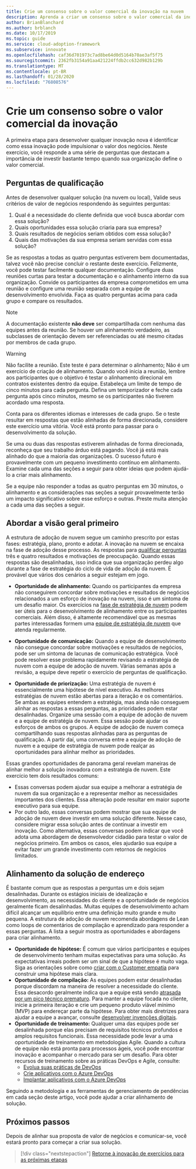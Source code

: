 ```yaml
---
title: Crie um consenso sobre o valor comercial da inovação na nuvem
description: Aprenda a criar um consenso sobre o valor comercial da inovação em nuvem.
author: BrianBlanchard
ms.author: brblanch
ms.date: 10/17/2019
ms.topic: guide
ms.service: cloud-adoption-framework
ms.subservice: innovate
ms.openlocfilehash: caf36d701973c7ad8be64d0d5164b70ae3af5f75
ms.sourcegitcommit: 2362fb3154a91aa421224ffdb2cc632d982b129b
ms.translationtype: MT
ms.contentlocale: pt-BR
ms.lasthandoff: 01/28/2020
ms.locfileid: "76808576"
---
```

# <a name="build-consensus-on-the-business-value-of-innovation"></a>Crie um consenso sobre o valor comercial da inovação

A primeira etapa para desenvolver qualquer inovação nova é identificar como essa inovação pode impulsionar o valor dos negócios. Neste exercício, você responde a uma série de perguntas que destacam a importância de investir bastante tempo quando sua organização define o valor comercial.

## <a name="qualifying-questions"></a>Perguntas de qualificação

Antes de desenvolver qualquer solução (na nuvem ou local), Valide seus critérios de valor de negócios respondendo às seguintes perguntas:

1. Qual é a necessidade do cliente definida que você busca abordar com essa solução?
1. Quais oportunidades essa solução criaria para sua empresa?
1. Quais resultados de negócios seriam obtidos com essa solução?
1. Quais das motivações da sua empresa seriam servidas com essa solução?

Se as respostas a todas as quatro perguntas estiverem bem documentadas, talvez você não precise concluir o restante deste exercício. Felizmente, você pode testar facilmente qualquer documentação. Configure duas reuniões curtas para testar a documentação e o alinhamento interno da sua organização. Convide os participantes da empresa comprometidos em uma reunião e configure uma reunião separada com a equipe de desenvolvimento envolvida. Faça as quatro perguntas acima para cada grupo e compare os resultados.

> [!NOTE]
> A documentação existente **não deve** ser compartilhada com nenhuma das equipes antes da reunião. Se houver um alinhamento verdadeiro, as subclasses de orientação devem ser referenciadas ou até mesmo citadas por membros de cada grupo.

<!-- -->

> [!WARNING]
> Não facilite a reunião. Este teste é para determinar o alinhamento; Não é um exercício de criação de alinhamento. Quando você inicia a reunião, lembre aos participantes que o objetivo é testar o alinhamento direcional em contratos existentes dentro da equipe. Estabeleça um limite de tempo de cinco minutos para cada pergunta. Defina um temporizador e feche cada pergunta após cinco minutos, mesmo se os participantes não tiverem acordado uma resposta.

Conta para os diferentes idiomas e interesses de cada grupo. Se o teste resultar em respostas que estão alinhadas de forma direcionada, considere este exercício uma vitória. Você está pronto para passar para o desenvolvimento da solução.

Se uma ou duas das respostas estiverem alinhadas de forma direcionada, reconheça que seu trabalho árduo está pagando. Você já está mais alinhado do que a maioria das organizações. O sucesso futuro é provavelmente com um pequeno investimento contínuo em alinhamento. Examine cada uma das seções a seguir para obter ideias que podem ajudá-lo a criar mais alinhamento.

Se a equipe não responder a todas as quatro perguntas em 30 minutos, o alinhamento e as considerações nas seções a seguir provavelmente terão um impacto significativo sobre esse esforço e outras. Preste muita atenção a cada uma das seções a seguir.

## <a name="address-the-big-picture-first"></a>Abordar a visão geral primeiro

A estrutura de adoção de nuvem segue um caminho prescrito por estas fases: estratégia, plano, pronto e adotar. A inovação na nuvem se encaixa na fase de adoção desse processo. As respostas para [qualificar perguntas](#qualifying-questions) três e quatro resultados e motivações de preocupação. Quando essas respostas são desalinhadas, isso indica que sua organização perdeu algo durante a fase de estratégia do ciclo de vida de adoção da nuvem. É provável que vários dos cenários a seguir estejam em jogo.

- **Oportunidade de alinhamento:** Quando os participantes da empresa não conseguirem concordar sobre motivações e resultados de negócios relacionados a um esforço de inovação na nuvem, isso é um sintoma de um desafio maior. Os exercícios na [fase de estratégia de nuvem](../strategy/index.md) podem ser úteis para o desenvolvimento de alinhamento entre os participantes comerciais. Além disso, é altamente recomendável que as mesmas partes interessadas formem uma [equipe de estratégia de nuvem](../organize/cloud-strategy.md) que atenda regularmente.

- **Oportunidade de comunicação:** Quando a equipe de desenvolvimento não consegue concordar sobre motivações e resultados de negócios, pode ser um sintoma de lacunas de comunicação estratégica. Você pode resolver esse problema rapidamente revisando a estratégia de nuvem com a equipe de adoção de nuvem. Várias semanas após a revisão, a equipe deve repetir o exercício de perguntas de qualificação.

- **Oportunidade de priorização:** Uma estratégia de nuvem é essencialmente uma hipótese de nível executivo. As melhores estratégias de nuvem estão abertas para a iteração e os comentários. Se ambas as equipes entendem a estratégia, mas ainda não conseguem alinhar as respostas a essas perguntas, as prioridades podem estar desalinhadas. Organize uma sessão com a equipe de adoção de nuvem e a equipe de estratégia de nuvem. Essa sessão pode ajudar os esforços de ambos os grupos. A equipe de adoção de nuvem começa compartilhando suas respostas alinhadas para as perguntas de qualificação. A partir daí, uma conversa entre a equipe de adoção de nuvem e a equipe de estratégia de nuvem pode realçar as oportunidades para alinhar melhor as prioridades.

Essas grandes oportunidades de panorama geral revelam maneiras de alinhar melhor a solução inovadora com a estratégia de nuvem. Este exercício tem dois resultados comuns:

- Essas conversas podem ajudar sua equipe a melhorar a estratégia de nuvem da sua organização e a representar melhor as necessidades importantes dos clientes. Essa alteração pode resultar em maior suporte executivo para sua equipe.
- Por outro lado, essas conversas podem mostrar que sua equipe de adoção de nuvem deve investir em uma solução diferente. Nesse caso, considere migrar essa solução antes de continuar a investir em inovação. Como alternativa, essas conversas podem indicar que você adota uma abordagem de desenvolvedor cidadão para testar o valor de negócios primeiro. Em ambos os casos, eles ajudarão sua equipe a evitar fazer um grande investimento com retornos de negócios limitados.

## <a name="address-solution-alignment"></a>Alinhamento da solução de endereço

É bastante comum que as respostas a perguntas um e dois sejam desalinhadas. Durante os estágios iniciais de idealização e desenvolvimento, as necessidades do cliente e a oportunidade de negócios geralmente ficam desalinhadas. Muitas equipes de desenvolvimento acham difícil alcançar um equilíbrio entre uma definição muito grande e muito pequena. A estrutura de adoção de nuvem recomenda abordagens de Lean como loops de comentários de compilação e aprendizado para responder a essas perguntas. A lista a seguir mostra as oportunidades e abordagens para criar alinhamento.

- **Oportunidade de hipótese:** É comum que vários participantes e equipes de desenvolvimento tenham muitas expectativas para uma solução. As expectativas irreais podem ser um sinal de que a hipótese é muito vaga. Siga as orientações sobre como [criar com o Customer empatia](./considerations/build.md) para construir uma hipótese mais clara.
- **Oportunidade de compilação:** As equipes podem estar desalinhadas porque discordam na maneira de resolver a necessidade do cliente. Essa desacordo geralmente indica que a equipe está sendo [atrasada por um pico técnico prematuro](./considerations/build.md#reduce-complexity-and-delay-technical-spikes). Para manter a equipe focada no cliente, inicie a primeira iteração e crie um pequeno produto viável mínimo (MVP) para endereçar parte da hipótese. Para obter mais diretrizes para ajudar a equipe a avançar, consulte [desenvolver invenções digitais](./considerations/invention.md).
- **Oportunidade de treinamento:** Qualquer uma das equipes pode ser desalinhada porque elas precisam de requisitos técnicos profundos e amplos requisitos funcionais. Essa necessidade pode levar a uma oportunidade de treinamento em metodologias Agile. Quando a cultura de equipe não está pronta para processos ágeis, você pode encontrar inovação e acompanhar o mercado para ser um desafio.  Para obter recursos de treinamento sobre as práticas DevOps e Agile, consulte:
  - [Evolua suas práticas de DevOps](https://docs.microsoft.com/learn/paths/evolve-your-devops-practices)
  - [Crie aplicativos com o Azure DevOps](https://docs.microsoft.com/learn/paths/build-applications-with-azure-devops)
  - [Implantar aplicativos com o Azure DevOps](https://docs.microsoft.com/learn/paths/deploy-applications-with-azure-devops)

Seguindo a metodologia e as ferramentas de gerenciamento de pendências em cada seção deste artigo, você pode ajudar a criar alinhamento de solução.

## <a name="next-steps"></a>Próximos passos

Depois de alinhar sua proposta de valor de negócios e comunicar-se, você estará pronto para começar a criar sua solução.

> [!div class="nextstepaction"]
> [Retorne à inovação de exercícios para as próximas etapas](./index.md)
